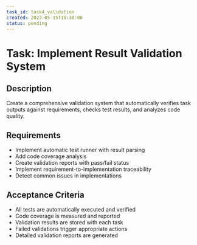 ```yaml
---
task_id: task4_validation
created: 2023-05-15T15:30:00
status: pending
---
```


# Task: Implement Result Validation System

## Description
Create a comprehensive validation system that automatically verifies task outputs against requirements, checks test results, and analyzes code quality.

## Requirements
- Implement automatic test runner with result parsing
- Add code coverage analysis
- Create validation reports with pass/fail status
- Implement requirement-to-implementation traceability
- Detect common issues in implementations

## Acceptance Criteria
- All tests are automatically executed and verified
- Code coverage is measured and reported
- Validation results are stored with each task
- Failed validations trigger appropriate actions
- Detailed validation reports are generated